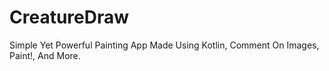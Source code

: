 # CreatureDraw
Simple Yet Powerful Painting App Made Using Kotlin, Comment On Images, Paint!, And More.
